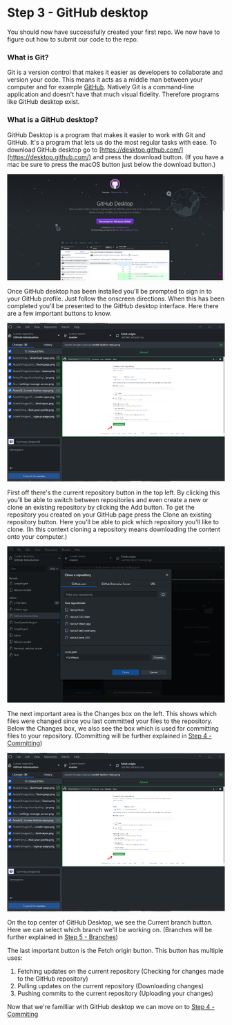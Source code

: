 # Step 3 - GitHub desktop

You should now have successfully created your first repo. We now have to figure out how to submit our code to the repo.

### What is Git?
Git is a version control that makes it easier as developers to collaborate and version your code. This means it acts as a middle man between your computer and for example [GitHub](github.com). Natively Git is a command-line application and doesn't have that much visual fidelity. Therefore programs like GitHub desktop exist.


### What is a GitHub desktop?
GitHub Desktop is a program that makes it easier to work with Git and GitHub. It's a program that lets us do the most regular tasks with ease.
To download GitHub desktop go to [https://desktop.github.com/](https://desktop.github.com/) and press the download button. (If you have a mac be sure to press the macOS button just below the download button.)

![GitHub desktop](../Assets/Images/github-desktop/download-page.png)

Once GitHub desktop has been installed you'll be prompted to sign in to your GitHub profile. Just follow the onscreen directions. When this has been completed you'll be presented to the GitHub desktop interface. Here there are a few important buttons to know.

![GitHub desktop interface](../Assets/Images/github-desktop/interface.png)

First off there's the current repository button in the top left. By clicking this you'll be able to switch between repositories and even create a new or clone an existing repository by clicking the Add button. To get the repository you created on your GitHub page press the Clone an existing repository button. Here you'll be able to pick which repository you'll like to clone. (In this context cloning a repository means downloading the content onto your computer.)

![Clone a repository](../Assets/Images/github-desktop/clone-a-repo.png)

The next important area is the Changes box on the left. This shows which files were changed since you last committed your files to the repository. Below the Changes box, we also see the box which is used for committing files to your repository. (Committing will be further explained in [Step 4 - Committing](../Step%204%20-%Committing/README.md))

![GitHub desktop interface](../Assets/Images/github-desktop/interface.png)

On the top center of GitHub Desktop, we see the Current branch button. Here we can select which branch we'll be working on. (Branches will be further explained in [Step 5 - Branches](../Step%205%20-%20Branches/README.md))

The last important button is the Fetch origin button. This button has multiple uses:

1. Fetching updates on the current repository (Checking for changes made to the GitHub repository)
2. Pulling updates on the current repository (Downloading changes)
3. Pushing commits to the current repository (Uploading your changes)

Now that we're familliar with GitHub desktop we can move on to [Step 4 - Commiting](../Step%204%20-%20Commiting/README.md)